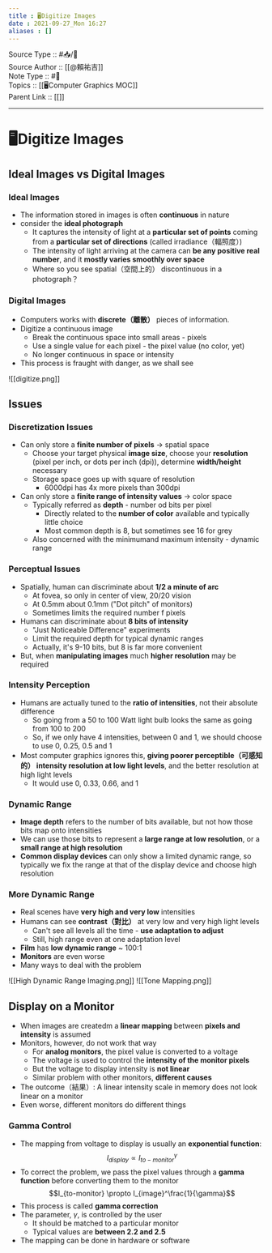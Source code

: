 ```yaml
---
title : 🖥️Digitize Images
date : 2021-09-27_Mon 16:27
aliases : []
---
```

Source Type :: #📥/📄 <br>
Source Author :: [[@賴祐吉]]<br>
Note Type :: #📝 <br>
Topics :: [[🖥️Computer Graphics MOC]]<br>
Parent Link :: [[]]<br>

---
# 🖥️Digitize Images

## Ideal Images vs Digital Images
### Ideal Images
+ The information stored in images is often **continuous** in nature
+ consider the **ideal photograph**
	- It captures the intensity of light at a **particular set of points** coming from a **particular set of directions** (called irradiance（輻照度）)
	- The intensity of light arriving at the camera can **be any positive real number**, and it **mostly varies smoothly over space**
	- Where so you see spatial（空間上的） discontinuous in a photograph？

### Digital Images
+ Computers works with **discrete（離散）** pieces of information.
+ Digitize a continuous image
	- Break the continuous space into small areas - pixels
	- Use a single value for each pixel - the pixel value (no color, yet)
	- No longer continuous in space or intensity
+ This process is fraught with danger, as we shall see

<span style="border: 1em"> ![[digitize.png]] </span>


## Issues
### Discretization Issues
+ Can only store a **finite number of pixels** -> spatial space
	- Choose your target physical **image size**, choose your **resolution** (pixel per inch, or dots per inch (dpi)), determine **width/height** necessary
	- Storage space goes up with square of resolution
		* 6000dpi has 4x more pixels than 300dpi
+ Can only store a **finite range of intensity values** -> color space
	- Typically referred as **depth** - number od bits per pixel
		* Directly related to the **number of color** available and typically little choice
		* Most common depth is 8, but sometimes see 16 for grey
	- Also concerned with the minimumand maximum intensity - dynamic range

### Perceptual Issues
+ Spatially, human can discriminate about **1/2 a minute of arc**
	- At fovea, so only in center of view, 20/20 vision
	- At 0.5mm about 0.1mm ("Dot pitch" of monitors)
	- Sometimes limits the required number f pixels
+ Humans can discriminate about **8 bits of intensity**
	- "Just Noticeable Difference" experiments
	- Limit the required depth for typical dynamic ranges
	- Actually, it's 9-10 bits, but 8 is far more convenient
+ But, when **manipulating images** much **higher resolution** may be required

### Intensity Perception
+ Humans are actually tuned to the **ratio of intensities**, not their absolute difference
	- So going from a 50 to 100 Watt light bulb looks the same as going from 100 to 200
	- So, if we only have 4 intensities, between 0 and 1, we should choose to use 0, 0.25, 0.5 and 1
+ Most computer graphics ignores this, **giving poorer perceptible（可感知的） intensity resolution at low light levels**, and the better resolution at high light levels
	- It would use 0, 0.33, 0.66, and 1

### Dynamic Range
+ **Image depth** refers to the number of bits available, but not how those bits map onto intensities
+ We can use those bits to represent a **large range at low resolution**, or a **small range at high resolution**
+ **Common display devices** can only show a limited dynamic range, so typically we fix the range at that of the display device and choose high resolution

### More Dynamic Range
+ Real scenes have **very high and very low** intensities
+ Humans can see **contrast（對比）** at very low and very high light levels
	- Can't see all levels all the time - **use adaptation to adjust**
	- Still, high range even at one adaptation level
+ **Film** has **low dynamic range** ~ 100:1
+ **Monitors** are even worse
+ Many ways to deal with the problem

![[High Dynamic Range Imaging.png]]
![[Tone Mapping.png]]

## Display on a Monitor
+ When images are createdm a **linear mapping** between **pixels and intensity** is assumed
+ Monitors, however, do not work that way
	- For **analog monitors**, the pixel value is converted to a voltage
	- The voltage is used to control the **intensity of the monitor pixels**
	- But the voltage to display intensity is **not linear**
	- Similar problem with other monitors, **different causes**
+ The outcome（結果）: A linear intensity scale in memory does not look linear on a monitor
+ Even worse, different monitors do different things

### Gamma Control
+ The mapping from voltage to display is usually an **exponential function**: $$I_{display} \propto I_{to-monitor}^\gamma$$
+ To correct the problem, we pass the pixel values through a **gamma function** before converting them to the monitor $$I_{to-monitor} \propto I_{image}^\frac{1}{\gamma}$$
+ This process is called **gamma correction**
+ The parameter, $\gamma$, is controlled by the user
	- It should be matched to a particular monitor
	- Typical values are **between 2.2 and 2.5**
+ The mapping can be done in hardware or software